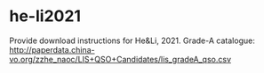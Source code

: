 # he-li2021
Provide download instructions for He&amp;Li, 2021. 
Grade-A catalogue: http://paperdata.china-vo.org/zzhe_naoc/LIS+QSO+Candidates/lis_gradeA_qso.csv

